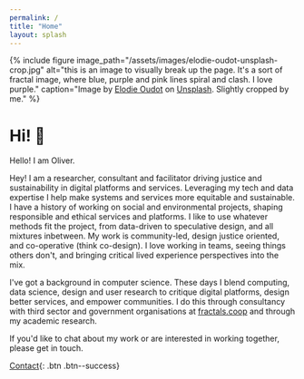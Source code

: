 ```yaml
---
permalink: /
title: "Home"
layout: splash
---
```


{% include figure image_path="/assets/images/elodie-oudot-unsplash-crop.jpg" alt="this is an image to visually break up the page. It's a sort of fractal image, where blue, purple and pink lines spiral and clash. I love purple." caption="Image by [Elodie Oudot](https://unsplash.com/@elodieoudot) on [Unsplash](https://unsplash.com/). Slightly cropped by me." %}

# Hi! :wave:

Hello! I am Oliver. 

Hey! I am a researcher, consultant and facilitator driving justice and sustainability in digital platforms and services. 
Leveraging my tech and data expertise I help make systems and services more equitable and sustainable.
I have a history of working on social and environmental projects, shaping responsible and ethical services and platforms.
I like to use whatever methods fit the project, from data-driven to speculative design, and all mixtures inbetween.
My work is community-led, design justice oriented, and co-operative (think co-design).
I love working in teams, seeing things others don't, and bringing critical lived experience perspectives into the mix.


I've got a background in computer science. These days I blend computing, data science, design and user research to critique digital platforms, design better services, and empower communities. I do this through consultancy with third sector and government organisations at [fractals.coop](https://fractals.coop) and through my academic research.

If you'd like to chat about my work or are interested in working together, please get in touch.

[Contact](mailto:o.bates@me.com){: .btn .btn--success}